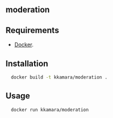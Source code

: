 ## moderation



## Requirements

* [Docker](https://www.docker.com).

## Installation

```bash
  docker build -t kkamara/moderation .
```

## Usage

```bash
  docker run kkamara/moderation
```